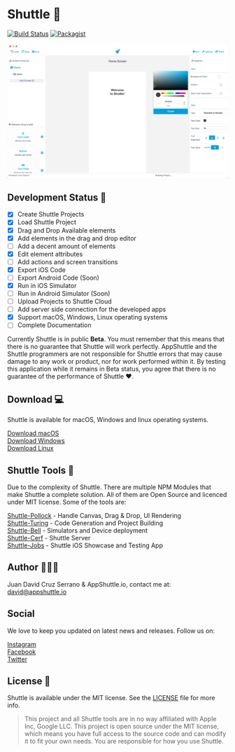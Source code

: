 # Shuttle 🚀

[![Build Status](https://travis-ci.org/AppShuttleInc/Shuttle.svg?branch=master)](https://travis-ci.org/AppShuttleInc/Shuttle)
[![Packagist](https://img.shields.io/packagist/l/doctrine/orm.svg)](LICENSE)


![Screenshot](Cover.png)


## Development Status 🏁

- [x] Create Shuttle Projects
- [x] Load Shuttle Project
- [x] Drag and Drop Available elements
- [x] Add elements in the drag and drop editor
- [ ] Add a decent amount of elements
- [x] Edit element attributes
- [ ] Add actions and screen transitions
- [x] Export iOS Code
- [ ] Export Android Code (Soon)
- [x] Run in iOS Simulator
- [ ] Run in Android Simulator (Soon)
- [ ] Upload Projects to Shuttle Cloud
- [ ] Add server side connection for the developed apps
- [X] Support macOS, Windows, Linux operating systems
- [ ] Complete Documentation

Currently Shuttle is in public **Beta**. You must remember that this means that there is no guarantee that Shuttle will work perfectly. AppShuttle and the Shuttle programmers are not responsible for Shuttle errors that may cause damage to any work or product, nor for work performed within it. By testing this application while it remains in Beta status, you agree that there is no guarantee of the performance of Shuttle ❤️.

## Download 💻

Shuttle is available for macOS, Windows and linux operating systems.

[Download macOS](#) <br/>
[Download Windows](#) <br/>
[Download Linux](#) <br/>

## Shuttle Tools 🔨

Due to the complexity of Shuttle. There are multiple NPM Modules that make Shuttle a complete solution. All of them are Open Source and licenced under MIT license. Some of the tools are:

[Shuttle-Pollock](https://github.com/AppShuttleInc/Shuttle-Pollock) - Handle Canvas, Drag & Drop, UI Rendering <br/>
[Shuttle-Turing](https://github.com/AppShuttleInc/Shuttle-Turing) - Code Generation and Project Building <br/>
[Shuttle-Bell](https://github.com/AppShuttleInc/Shuttle-Bell) - Simulators and Device deployment <br/>
[Shuttle-Cerf](https://github.com/AppShuttleInc/Shuttle-Cerf) - Shuttle Server <br/>
[Shuttle-Jobs](https://github.com/AppShuttleInc/Shuttle-Jobs) - Shuttle iOS Showcase and Testing App <br/>

## Author 👨🏻‍💻

Juan David Cruz Serrano & AppShuttle.io, contact me at: [david@appshuttle.io](mailto:david@appshuttle.io)

## Social

We love to keep you updated on latest news and releases. Follow us on: <br/>

[Instagram](https://instagram.com/AppShuttle.io) <br/>
[Facebook](https://facebook.com/AppShuttle.io) <br/>
[Twitter](https://twitter.com/AppShuttleio) <br/>

## License 📄

Shuttle is available under the MIT license. See the [LICENSE](LICENSE) file for more info.

> This project and all Shuttle tools are in no way affiliated with Apple Inc, Google LLC. This project is open source under the MIT license, which means you have full access to the source code and can modify it to fit your own needs. You are responsible for how you use Shuttle.
